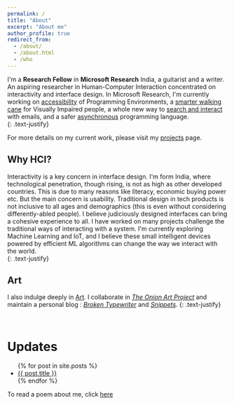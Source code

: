 ```yaml
---
permalink: /
title: "About"
excerpt: "About me"
author_profile: true
redirect_from: 
  - /about/
  - /about.html
  - /who
---
```

I'm a **Research Fellow** in **Microsoft Research** India, a guitarist and a writer. An aspiring researcher in Human-Computer Interaction concentrated on interactivity and interface design. In Microsoft Research, I'm currently working on [accessibility](https://priyan.info/projects/CodeTalk/) of Programming Environments, a [smarter walking cane](https://priyan.info/projects/SmartStick/) for Visually Impaired people, a whole new way to [search and interact](https://priyan.info/projects/EmailInsights/) with emails, and a safer [asynchronous](https://priyan.info/projects/PSharp/) programming language.  
{: .text-justify}

For more details on my current work, please visit my [projects](https://priyan.info/projects) page.  

Why HCI?
---
Interactivity is a key concern in interface design. I'm form India, where technological penetration, though rising, is not as high as other developed countries. This is due to many reasons like literacy, economic buying power etc. But the main concern is usability. Traditional design in tech products is not inclusive to all ages and demographics (this is even without considering differently-abled people). I believe judiciously designed interfaces can bring a cohesive experience to all. I have worked on many projects challenge the traditional ways of interacting with a system. I'm currently exploring Machine Learning and IoT, and I believe these small intelligent devices powered by efficient ML algorithms can change the way we interact with the world.  
{: .text-justify}

Art
---

I also indulge deeply in [Art](https://priyan.info/art). I collaborate in [*The Onion Art Project*](https://theonionart.wordpress.com) and maintain a personal blog : [*Broken Typewriter*](https://priyanmuthu.wordpress.com) and [*Snippets*](https://microsnips.wordpress.com).
{: .text-justify}

<br/>

Updates
====

<ul>
  {% for post in site.posts %}
    <li>
      <a href="{{ post.url }}">{{ post.title }}</a>
    </li>
  {% endfor %}
</ul>

To read a poem about me, click [here](/narrateme)